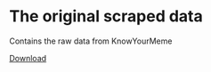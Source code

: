 # The original scraped data
Contains the raw data from KnowYourMeme

[Download](https://owncloud.ut.ee/owncloud/index.php/s/g4qB5DZrFEz2XLm)
